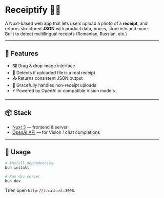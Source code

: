 # Receiptify 🧾🤖

A Nuxt-based web app that lets users upload a photo of a **receipt**, and returns structured **JSON** with product data, prices, store info and more.  
Built to detect multilingual receipts (Romanian, Russian, etc.)

---

## 🧠 Features

- 🖼️ Drag & drop image interface
- 🧾 Detects if uploaded file is a real receipt
- 📤 Returns consistent JSON output
- 🚫 Gracefully handles non-receipt uploads
- ⚡ Powered by OpenAI or compatible Vision models

---

## 📦 Stack

- [Nuxt 3](https://nuxt.com) — frontend & server
- [OpenAI API](https://platform.openai.com) — for Vision / chat completions

---

## 🔧 Usage

```bash
# Install dependencies
bun install

# Run dev server
bun dev
```

Then open `http://localhost:3000`.
